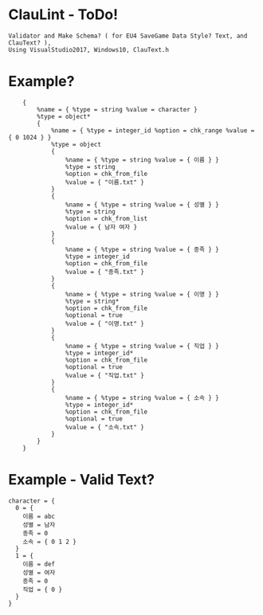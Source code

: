 # ClauLint - ToDo!
    Validator and Make Schema? ( for EU4 SaveGame Data Style? Text, and ClauText? ),
    Using VisualStudio2017, Windows10, ClauText.h

# Example?
        {
            %name = { %type = string %value = character }
            %type = object*
            {
                %name = { %type = integer_id %option = chk_range %value = { 0 1024 } }
                %type = object
                {
                    %name = { %type = string %value = { 이름 } }
                    %type = string
                    %option = chk_from_file 
                    %value = { "이름.txt" }
                }
                {
                    %name = { %type = string %value = { 성별 } }
                    %type = string
                    %option = chk_from_list
                    %value = { 남자 여자 }	
                }
                {
                    %name = { %type = string %value = { 종족 } }
                    %type = integer_id
                    %option = chk_from_file 
                    %value = { "종족.txt" }	
                }
                {
                    %name = { %type = string %value = { 이명 } }
                    %type = string*
                    %option = chk_from_file
                    %optional = true
                    %value = { "이명.txt" }
                }
                {
                    %name = { %type = string %value = { 직업 } }
                    %type = integer_id*
                    %option = chk_from_file
                    %optional = true
                    %value = { "직업.txt" }
                }
                {
                    %name = { %type = string %value = { 소속 } }
                    %type = integer_id*
                    %option = chk_from_file
                    %optional = true
                    %value = { "소속.txt" }
                }
            }
        }

# Example - Valid Text?
    character = {
      0 = { 
        이름 = abc
        성별 = 남자
        종족 = 0
        소속 = { 0 1 2 }
      }
      1 = {
        이름 = def
        성별 = 여자
        종족 = 0 
        직업 = { 0 }
      }
    }
